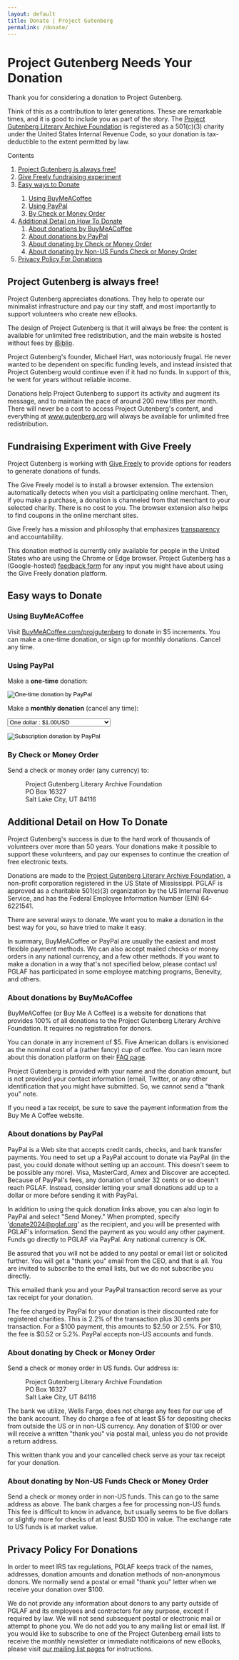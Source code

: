 ```yaml
---
layout: default
title: Donate | Project Gutenberg
permalink: /donate/
---
```


Project Gutenberg Needs Your Donation
=====================================

Thank you for considering a donation to Project Gutenberg.

Think of this as a contribution to later generations. These are remarkable times, and it is good to include you as part of the story.  The [Project Gutenberg Literary Archive Foundation](/about/pglaf.html) is registered as a 501(c)(3) charity under the United States Internal Revenue Code, so your donation is tax-deductible to the extent permitted by law.

<div class="contents">
Contents
<ol>
 <li><a href="#free">Project Gutenberg is always free!</a></li>
 <li><a href="#experiment">Give Freely fundraising experiment</a></li>
 <li><a href="#easy-ways-to-donate">Easy ways to Donate</a></li>
  <ol class="inner_1">
   <li><a href="#using-buymeacoffee">Using BuyMeACoffee</a></li>
   <li><a href="#using-paypal">Using PayPal</a></li>
   <li><a href="#by-check-or-money-order">By Check or Money Order</a></li>
  </ol>
  
 <li><a href="#additional-detail-on-how-to-donate">Additional Detail on How To Donate</a>
  <ol class="inner_1">
   <li><a href="#about-donations-by-buymeacoffee">About donations by BuyMeACoffee</a></li>
   <li><a href="#about-donations-by-paypal">About donations by PayPal</a></li>
   <li><a href="#about-donating-by-check-or-money-order">About donating by Check or Money Order</a></li>
   <li><a href="#about-donating-by-non-us-funds-check-or-money-order">About donating by Non-US Funds Check or Money Order</a></li>
  </ol>
 </li>
 
 <li><a href="#privacy-policy-for-donations">Privacy Policy For Donations</a></li>
</ol>
</div>


## <a name="free"></a>Project Gutenberg is always free!

Project Gutenberg appreciates donations. They help to operate our minimalist infrastructure and pay our tiny staff, and most importantly to support volunteers who create new eBooks.

The design of Project Gutenberg is that it will always be free: the content is available for unlimited free redistribution, and the main website is hosted without fees by <a href="https://www.ibiblio.org" target="_blank">iBiblio</a>.

Project Gutenberg's founder, Michael Hart, was notoriously frugal. He never wanted to be dependent on specific funding levels, and instead insisted that Project Gutenberg would continue even if it had no funds. In support of this, he went for years without reliable income.

Donations help Project Gutenberg to support its activity and augment its message, and to maintain the pace of around 200 new titles per month. There will never be a cost to access Project Gutenberg's content, and everything at www.gutenberg.org will always be available for unlimited free redistribution.


## <a name="experiment"></a>Fundraising Experiment with Give Freely

Project Gutenberg is working with <a href="https://givefreely.com/" target="_blank" rel="noopener noreferrer">Give Freely</a> to provide options for readers to generate donations of funds.

The Give Freely model is to install a browser extension. The extension automatically detects when you visit a participating online merchant. Then, if you make a purchase, a donation is channeled from that merchant to your selected charity. There is no cost to you. The browser extension also helps to find coupons in the online merchant sites.

Give Freely has a mission and philosophy that emphasizes <a href="https://givefreely.com/transparency" target="_blank" rel="noopener noreferrer">transparency</a> and accountability.

This donation method is currently only available for people in the United States who are using the Chrome or Edge browser. Project Gutenberg has a (Google-hosted) <a href="https://docs.google.com/forms/d/e/1FAIpQLSdvk_QEXMmSWr042oJJ-HQf9JxGFJADEh5HJxTfOldQ-k0vLg/viewform?usp=sf_link" rel="noopener noreferrer">feedback form</a> for any input you might have about using the Give Freely donation platform.

## Easy ways to Donate

### Using  <a name="using-buymeacoffee"></a>BuyMeACoffee

Visit <a href="https://BuyMeACoffee.com/projgutenberg">BuyMeACoffee.com/projgutenberg</a> to donate in $5 increments. You can make a one-time donation, or sign up for monthly donations. Cancel any time.

### Using <a name="using-paypal"></a>PayPal

<form action="https://www.paypal.com/cgi-bin/webscr" method="post" target="new">

  Make a <strong>one-time</strong> donation:

  <input type="hidden" name="cmd" value="_s-xclick" />
  <input type="hidden" name="hosted_button_id" value="XKAL6BZL3YPSN" />
  <input type="image" src="/pics/en_US.gif" 
	 border="0" name="submit" alt="One-time donation by PayPal" 
         style="vertical-align: middle" />

</form>

<form action="https://www.paypal.com/cgi-bin/webscr" method="post" target="new">

<input type="hidden" name="cmd" value="_s-xclick" />
<input type="hidden" name="hosted_button_id" value="EAKP47JLLM5V2" />
<input type="hidden" name="on0" value="Monthly donation amount" />
<input type="hidden" name="currency_code" value="USD" />

Make a <strong>monthly donation</strong> (cancel any time): 

<select name="os0">
      <option value="One dollar">One dollar : $1.00USD</option>
      <option value="Five dollars">Five dollars : $5.00USD</option>
      <option value="Ten dollars">Ten dollars : $10.00USD</option>
      <option value="Twenty-five dollars">Twenty-five dollars : $25.00USD</option>
      <option value="One hundred dollars">One hundred dollars : $100.00USD</option>
</select> 

<input type="image" src="/pics/btn_subscribe_SM.gif"
       border="0" name="submit" alt="Subscription donation by PayPal" 
       style="vertical-align: middle" />

</form>

### <a name="by-check-or-money-order"></a> By Check or Money Order

Send a check or money order (any currency) to:

<dl><dd>  Project Gutenberg Literary Archive Foundation</dd>
<dd>  PO Box 16327</dd>
<dd>  Salt Lake City, UT 84116</dd></dl>

## <a name="#additional-detail-on-how-to-donate"></a>Additional Detail on How To Donate

Project Gutenberg's success is due to the hard work of thousands of volunteers over more than 50 years. Your donations make it possible to support these volunteers, and pay our expenses to continue the creation of free electronic texts.

Donations are made to the [Project Gutenberg Literary Archive Foundation](/about/pglaf.html), a non-profit corporation registered in the US State of Mississippi. PGLAF is approved as a charitable 501(c)(3) organization by the US Internal Revenue Service, and has the Federal Employee Information Number (EIN) 64-6221541.

There are several ways to donate. We want you to make a donation in the best way for you, so have tried to make it easy.

In summary, BuyMeACoffee or PayPal are usually the easiest and most flexible payment methods.  We can also accept mailed checks or money orders in any national currency, and a few other methods.  If you want to make a donation in a way that's not specified below, please contact us!  PGLAF has participated in some employee matching programs, Benevity, and others.

### <a name="using-buymeacoffee"></a>About donations by BuyMeACoffee
<a name="about-donations-by-buymeacoffee"></a>BuyMeACoffee (or Buy Me A Coffee) is a website for donations that provides 100% of all donations to the Project Gutenberg Literary Archive Foundation. It requires no registration for donors.

You can donate in any increment of $5. Five American dollars is envisioned as the nominal cost of a (rather fancy) cup of coffee. You can learn more about this donation platform on their <a href="https://www.buymeacoffee.com/faq">FAQ page</a>.

Project Gutenberg is provided with your name and the donation amount, but is not provided your contact information (email, Twitter, or any other identification that you might have submitted. So, we cannot send a "thank you" note.

If you need a tax receipt, be sure to save the payment information from the Buy Me A Coffee website.

### <a name="about-donations-by-paypal"></a>About donations by PayPal
<a name="about-donations-by-paypal"></a>PayPal is a Web site that accepts credit cards, checks, and bank transfer payments.  You need to set up a PayPal account to donate via PayPal (in the past, you could donate without setting up an account.  This doesn't seem to be possible any more). Visa, MasterCard, Amex and Discover are accepted.  Because of PayPal's fees, any donation of under 32 cents or so doesn't reach PGLAF.  Instead, consider letting your small donations add up to a dollar or more before sending it with PayPal.

In addition to using the quick donation links above, you can also login to PayPal and select "Send Money." When prompted, specify 'donate2024@pglaf.org' as the recipient, and you will be presented with PGLAF's information. Send the payment as you would any other payment. Funds go directly to PGLAF via PayPal.  Any national currency is OK.

Be assured that you will not be added to any postal or email list or solicited further. You will get a "thank you" email from the CEO, and that is all. You are invited to subscribe to the email lists, but we do not subscribe you directly.

This emailed thank you and your PayPal transaction record serve as your tax receipt for your donation. 

The fee charged by PayPal for your donation is their discounted rate for registered charities.  This is 2.2% of the transaction plus 30 cents per transaction. For a $100 payment, this amounts to $2.50 or 2.5%. For $10, the fee is $0.52 or 5.2%. PayPal accepts non-US accounts and funds.


### <a name="about-donating-by-check-or-money-order"></a>About donating by Check or Money Order
<a name="about-donating-by-check-or-money-order"></a>Send a check or money order in US funds. Our address is:

<dl><dd> Project Gutenberg Literary Archive Foundation<br /></dd>
<dd> PO Box 16327<br /></dd>
<dd> Salt Lake City, UT 84116</dd></dl>

The bank we utilize, Wells Fargo, does not charge any fees for our use of the bank account. They do charge a fee of at least $5 for depositing checks from outside the US or in non-US currency. Any donation of $100 or over will receive a written "thank you" via postal mail, unless you do not provide a return address.

This written thank you and your cancelled check serve as your tax receipt for your donation. 

### <a name="about-donating-by-non-us-funds-check-or-money-order"></a>About donating by Non-US Funds Check or Money Order
<a name="about-donating-by-non-us-funds-check-or-money-order"></a>Send a check or money order in non-US funds. This can go to the same address as above. The bank charges a fee for processing non-US funds. This fee is difficult to know in advance, but usually seems to be five dollars or slightly more for checks of at least $USD 100 in value. The exchange rate to US funds is at market value.

## <a name="about-donating-by-non-us-funds-check-or-money-order"></a>Privacy Policy For Donations
<a name="privacy-policy-for-donations"></a>In order to meet IRS tax regulations, PGLAF keeps track of the names, addresses, donation amounts and donation methods of non-anonymous donors. We normally send a postal or email "thank you" letter when we receive your donation over $100.

We do not provide any information about donors to any party outside of PGLAF and its employees and contractors for any purpose, except if required by law. We will not send subsequent postal or electronic mail or attempt to phone you. We do not add you to any mailing list or email list. If you would like to subscribe to one of the Project Gutenberg email lists to receive the monthly newsletter or immediate notificaions of new eBooks, please visit [our mailing list pages](https://lists.pglaf.org) for instructions.
